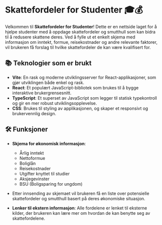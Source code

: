 # Skattefordeler for Studenter 🎓💰

Velkommen til **Skattefordeler for Studenter**! Dette er en nettside laget for å hjelpe studenter med å oppdage skattefordeler og smutthull som kan bidra til å redusere skattene deres. Ved å fylle ut et enkelt skjema med informasjon om inntekt, formue, reisekostnader og andre relevante faktorer, vil brukeren få forslag til hvilke skattefordeler de kan være kvalifisert for.

## 📚 Teknologier som er brukt

- **Vite**: En rask og moderne utviklingsserver for React-applikasjoner, som gjør utviklingen både enkel og rask.
- **React**: Et populært JavaScript-bibliotek som brukes til å bygge interaktive brukergrensesnitt.
- **TypeScript**: Et superset av JavaScript som legger til statisk typekontroll og gir en mer robust utviklingsopplevelse.
- **CSS**: Brukes til styling av applikasjonen, og skaper et responsivt og brukervennlig design.

## 🛠️ Funksjoner

- **Skjema for økonomisk informasjon**: 
  - Årlig inntekt
  - Nettoformue
  - Boliglån
  - Reisekostnader
  - Utgifter knyttet til studier
  - Aksjegevinster
  - BSU (Boligsparing for ungdom)
  
- Etter innsending av skjemaet vil brukeren få en liste over potensielle skattefordeler og smutthull basert på deres økonomiske situasjon.
- **Lenker til ekstern informasjon**: Alle fordelene er lenket til eksterne kilder, der brukeren kan lære mer om hvordan de kan benytte seg av skattefordelene.
